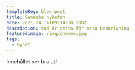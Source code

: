 ```yaml
---
templateKey: blog-post
title: Senaste nyheten
date: 2021-04-14T09:14:18.908Z
description: Vad är detta för meta beskrivning
featuredimage: /img/chemex.jpg
tags:
  - nyhet
---
```

Innehållet ser bra ut!